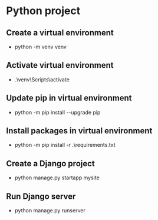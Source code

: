 # Python project

## Create a virtual environment
- python -m venv venv

## Activate virtual environment
- .\venv\Scripts\activate

## Update pip in virtual environment
- python -m pip install --upgrade pip

## Install packages in virtual environment
- python -m pip install -r .\requirements.txt

## Create a Django project
- python manage.py startapp mysite

## Run Django server
- python manage.py runserver